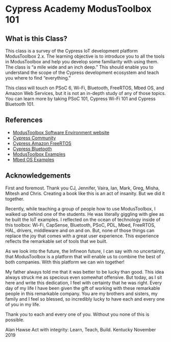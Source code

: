 # Cypress Academy ModusToolbox 101

## What is this Class?

This class is a survey of the Cypress IoT development platform ModusToolbox 2.x.  The learning objective is to introduce you to all the tools in ModusToolbox and help you develop some familiarity with using them.  The class is “a mile wide and an inch deep.”  This should enable you to understand the scope of the Cypress development ecosystem and teach you where to find “everything.”

This class will touch on PSoC 6, Wi-Fi, Bluetooth, FreeRTOS, Mbed OS, and Amazon Web Services, but it is not an in-depth study of any of those topics.  You can learn more by taking PSoC 101, Cypress Wi-Fi 101 and Cypress Bluetooth 101.


## References

- [ModusToolbox Software Environment website](https://www.cypress.com/products/modustoolbox-software-environment)
- [Cypress Community](https://community.cypress.com/welcome)
- [Cypress Amazon FreeRTOS](https://community.cypress.com/community/modustoolbox-amazon-freertos-sdk)
- [Cypress Bluetooth](https://community.cypress.com/community/modustoolbox-bt-sdk)
- [ModusToolbox Examples](https://github.com/cypresssemiconductorco/Code-Examples-for-ModusToolbox-Software)
- [Mbed OS Examples](https://github.com/ARMmbed)


## Acknowledgements

First and foremost.  Thank you CJ, Jennifer, Vaira, Ian, Mark, Greg, Misha, Mitesh and Chris.  Creating a book like this is an act of insanity.  But we did it together. 

Recently, while teaching a group of people how to use ModusToolbox, I walked up behind one of the students.  He was literally giggling with glee as he built the IoT examples.  I reflected on the ocean of technology inside of this toolbox: Wi-Fi, CapSense, Bluetooth, PSoC, PDL, Mbed, FreeRTOS, HAL, drivers, middleware and on and on.  But, none of those things can replace the joy that comes with a great user experience.  This experience reflects the remarkable set of tools that we built.

As we look into the future, the Infineon future, I can say with no uncertainty, that ModusToolbox is a platform that will enable us to combine the best of both companies.  With this platform we can win together!

My father always told me that it was better to be lucky than good.  This idea always struck me as specious even somewhat offensive.  But today, as I sit here and write this dedication, I feel with certainty that he was right.  Every day of my life I have been given the gift of working with these remarkable people in this remarkable company.  You are my brothers and sisters, my family and I feel so blessed, so incredibly lucky to have each and every one of you in my life.

Thank you to each and every one of you.  Without you none of this is possible.


Alan Hawse
Act with integrity: Learn, Teach, Build.
Kentucky
November 2019